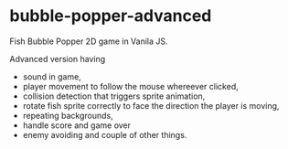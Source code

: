 # bubble-popper-advanced

Fish Bubble Popper 2D game in Vanila JS.

Advanced version having 
- sound in game, 
- player movement to follow the mouse whereever clicked, 
- collision detection that triggers sprite animation,
- rotate fish sprite correctly to face the direction the player is moving,
- repeating backgrounds, 
- handle score and game over
- enemy avoiding and couple of other things.

